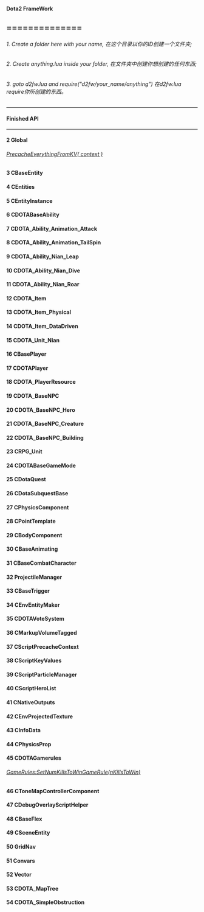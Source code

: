 #### Dota2 FrameWork
==============
-----------------------

###### 1. Create a folder here with your name, 在这个目录以你的ID创建一个文件夹;

###### 2. Create anything.lua inside your folder, 在文件夹中创建你想创建的任何东西;

###### 3. goto d2fw.lua and require("d2fw/your_name/anything") 在d2fw.lua require你所创建的东西。

-------------------------
#### Finished API
-------------------------
#### 2 Global
###### [PrecacheEverythingFromKV( context )](https://github.com/XavierCHN/Dota2FrameWork/blob/master/D2FW/XavierCHN/ResourcePrecacher.lua#L10)
#### 3 CBaseEntity
#### 4 CEntities
#### 5 CEntityInstance
#### 6 CDOTABaseAbility
#### 7 CDOTA_Ability_Animation_Attack
#### 8 CDOTA_Ability_Animation_TailSpin
#### 9 CDOTA_Ability_Nian_Leap
#### 10 CDOTA_Ability_Nian_Dive
#### 11 CDOTA_Ability_Nian_Roar
#### 12 CDOTA_Item
#### 13 CDOTA_Item_Physical
#### 14 CDOTA_Item_DataDriven
#### 15 CDOTA_Unit_Nian
#### 16 CBasePlayer
#### 17 CDOTAPlayer
#### 18 CDOTA_PlayerResource
#### 19 CDOTA_BaseNPC
#### 20 CDOTA_BaseNPC_Hero
#### 21 CDOTA_BaseNPC_Creature
#### 22 CDOTA_BaseNPC_Building
#### 23 CRPG_Unit
#### 24 CDOTABaseGameMode
#### 25 CDotaQuest
#### 26 CDotaSubquestBase
#### 27 CPhysicsComponent
#### 28 CPointTemplate
#### 29 CBodyComponent
#### 30 CBaseAnimating
#### 31 CBaseCombatCharacter
#### 32 ProjectileManager
#### 33 CBaseTrigger
#### 34 CEnvEntityMaker
#### 35 CDOTAVoteSystem
#### 36 CMarkupVolumeTagged
#### 37 CScriptPrecacheContext
#### 38 CScriptKeyValues
#### 39 CScriptParticleManager
#### 40 CScriptHeroList
#### 41 CNativeOutputs
#### 42 CEnvProjectedTexture
#### 43 CInfoData
#### 44 CPhysicsProp
#### 45 CDOTAGamerules
###### [GameRules:SetNumKillsToWinGameRule(nKillsToWin)](https://github.com/XavierCHN/Dota2FrameWork/blob/master/D2FW/XavierCHN/GameRules.lua#L9)
#### 46 CToneMapControllerComponent
#### 47 CDebugOverlayScriptHelper
#### 48 CBaseFlex
#### 49 CSceneEntity
#### 50 GridNav
#### 51 Convars
#### 52 Vector
#### 53 CDOTA_MapTree
#### 54 CDOTA_SimpleObstruction
